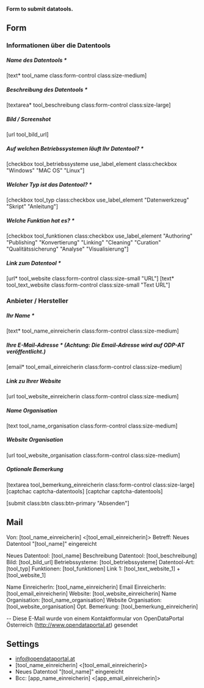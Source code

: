 **Form to submit datatools.**

## Form
<div class="col-sm-9">
<h3>Informationen über die Datentools</h3>

<div class="form-group row app_name">
<h5>Name des Datentools *</h5>
[text* tool_name class:form-control class:size-medium]
</div>

<div class="form-group row col-sm-8 app_beschreibung">
<h5>Beschreibung des Datentools *</h5>
[textarea* tool_beschreibung class:form-control class:size-large]
</div>

<div class="form-group row form-bild">
<h5>Bild / Screenshot</h5>
[url tool_bild_url]
</div>

<div class="row app_betriebssysteme">
<h5>Auf welchen Betriebssystemen läuft Ihr Datentool? *</h5>
[checkbox tool_betriebssysteme use_label_element class:checkbox "Windows" "MAC OS" "Linux"]
</div>

<div class="row app_art">
<h5>Welcher Typ ist das Datentool? *</h5>
[checkbox tool_typ class:checkbox use_label_element "Datenwerkzeug" "Skript" "Anleitung"]
</div>

<div class="row tool_funktionen">
<h5>Welche Funktion hat es? *</h5>
[checkbox tool_funktionen class:checkbox use_label_element "Authoring" "Publishing" "Konvertierung" "Linking" "Cleaning" "Curation" "Qualitätssicherung" "Analyse" "Visualisierung"]
</div>

<div class="form-group row form-app_links">
<h5>Link zum Datentool *</h5>
<div class="row link1">
[url* tool_website class:form-control class:size-small "URL"] [text* tool_text_website class:form-control class:size-small "Text URL"]
</div>
</div>
</div>

<div class="form-group row col-sm-9">

<h3>Anbieter / Hersteller</h3>
<h5 class="app_name_einreicherin">Ihr Name *</h5>
[text* tool_name_einreicherin class:form-control class:size-medium]

<h5 class="app_email_einreicherin">Ihre E-Mail-Adresse * (Achtung: Die Email-Adresse wird auf ODP-AT veröffentlicht.)</h5>
[email* tool_email_einreicherin class:form-control class:size-medium]

<h5 class="app_website_einreicherin">Link zu Ihrer Website</h5>
[url tool_website_einreicherin class:form-control class:size-medium]

<h5 class="app_name_organisation">Name Organisation</h5>
[text tool_name_organisation class:form-control class:size-medium]

<h5 class="app_website_organisation">Website Organisation</h5>
[url tool_website_organisation class:form-control class:size-medium]

</div>

<div class="form-group row app_bemerkung_einreicherin col-sm-9">
<h5>Optionale Bemerkung</h5>
[textarea tool_bemerkung_einreicherin class:form-control class:size-large]
</div>

<div class="row col-sm-12">
[captchac captcha-datentools]
[captchar captcha-datentools]

<p class="row">[submit class:btn class:btn-primary "Absenden"]</p>
</div>

## Mail
Von: [tool_name_einreicherin] <[tool_email_einreicherin]>
Betreff: Neues Datentool "[tool_name]" eingereicht

Neues Datentool: [tool_name]
Beschreibung Datentool: [tool_beschreibung]
Bild: [tool_bild_url]
Betriebssysteme:  [tool_betriebssysteme]
Datentool-Art:  [tool_typ]
Funktionen:  [tool_funktionen] 
Link 1: [tool_text_website_1] + [tool_website_1]

Name EinreicherIn: [tool_name_einreicherin]
Email EinreicherIn: [tool_email_einreicherin]
Website: [tool_website_einreicherin]
Name Organisation: [tool_name_organisation]
Website Organisation: [tool_website_organisation]
Opt. Bemerkung: [tool_bemerkung_einreicherin]

--
Diese E-Mail wurde von einem Kontaktformular von OpenDataPortal Österreich (http://www.opendataportal.at) gesendet

## Settings
- info@opendataportal.at
- [tool_name_einreicherin] <[tool_email_einreicherin]>
- Neues Datentool "[tool_name]" eingereicht
- Bcc: [app_name_einreicherin] <[app_email_einreicherin]>






